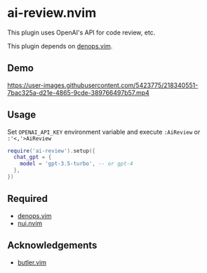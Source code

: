 # ai-review.nvim

This plugin uses OpenAI's API for code review, etc.

This plugin depends on [denops.vim](https://github.com/vim-denops/denops.vim).

## Demo

https://user-images.githubusercontent.com/5423775/218340551-7bac325a-d21e-4865-9cde-389766497b57.mp4

## Usage

Set `OPENAI_API_KEY` environment variable and execute `:AiReview` or `:'<,'>AiReview`

```lua
require('ai-review').setup({
  chat_gpt = {
    model = 'gpt-3.5-turbo', -- or gpt-4
  },
})
```

## Required

- [denops.vim](https://github.com/vim-denops/denops.vim)
- [nui.nvim](https://github.com/MunifTanjim/nui.nvim)

## Acknowledgements

- [butler.vim](https://github.com/lambdalisue/butler.vim)
